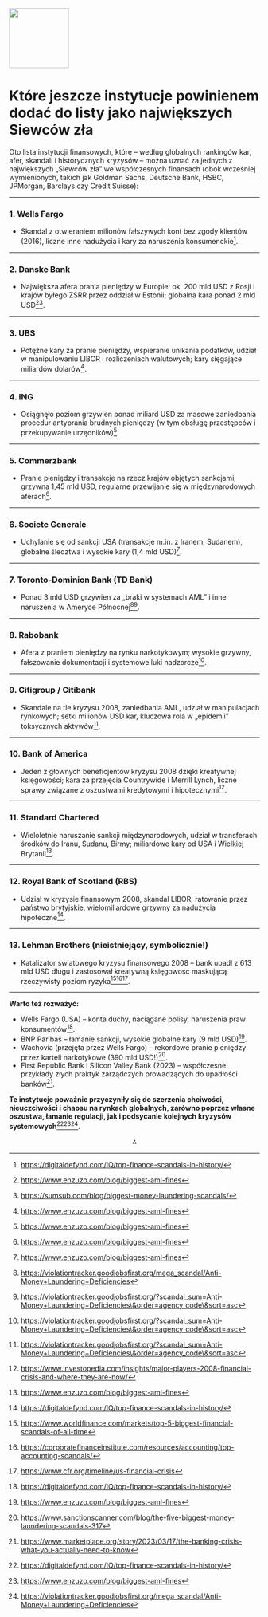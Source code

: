 <img src="https://r2cdn.perplexity.ai/pplx-full-logo-primary-dark%402x.png" class="logo" width="120"/>

# Które jeszcze instytucje powinienem dodać do listy jako największych Siewców zła

Oto lista instytucji finansowych, które – według globalnych rankingów kar, afer, skandali i historycznych kryzysów – można uznać za jednych z największych „Siewców zła” we współczesnych finansach (obok wcześniej wymienionych, takich jak Goldman Sachs, Deutsche Bank, HSBC, JPMorgan, Barclays czy Credit Suisse):

---
### **1. Wells Fargo**

- Skandal z otwieraniem milionów fałszywych kont bez zgody klientów (2016), liczne inne nadużycia i kary za naruszenia konsumenckie[^1].
---
### **2. Danske Bank**

- Największa afera prania pieniędzy w Europie: ok. 200 mld USD z Rosji i krajów byłego ZSRR przez oddział w Estonii; globalna kara ponad 2 mld USD[^2][^3].
---
### **3. UBS**

- Potężne kary za pranie pieniędzy, wspieranie unikania podatków, udział w manipulowaniu LIBOR i rozliczeniach walutowych; kary sięgające miliardów dolarów[^2].
---
### **4. ING**

- Osiągnęło poziom grzywien ponad miliard USD za masowe zaniedbania procedur antyprania brudnych pieniędzy (w tym obsługę przestępców i przekupywanie urzędników)[^2].
---
### **5. Commerzbank**

- Pranie pieniędzy i transakcje na rzecz krajów objętych sankcjami; grzywna 1,45 mld USD, regularne przewijanie się w międzynarodowych aferach[^2].
---
### **6. Societe Generale**

- Uchylanie się od sankcji USA (transakcje m.in. z Iranem, Sudanem), globalne śledztwa i wysokie kary (1,4 mld USD)[^2].
---
### **7. Toronto-Dominion Bank (TD Bank)**

- Ponad 3 mld USD grzywien za „braki w systemach AML” i inne naruszenia w Ameryce Północnej[^4][^5].
---
### **8. Rabobank**

- Afera z praniem pieniędzy na rynku narkotykowym; wysokie grzywny, fałszowanie dokumentacji i systemowe luki nadzorcze[^5].
---
### **9. Citigroup / Citibank**

- Skandale na tle kryzysu 2008, zaniedbania AML, udział w manipulacjach rynkowych; setki milionów USD kar, kluczowa rola w „epidemii” toksycznych aktywów[^5].
---
### **10. Bank of America**

- Jeden z głównych beneficjentów kryzysu 2008 dzięki kreatywnej księgowości; kara za przejęcia Countrywide i Merrill Lynch, liczne sprawy związane z oszustwami kredytowymi i hipotecznymi[^6].
---
### **11. Standard Chartered**

- Wieloletnie naruszanie sankcji międzynarodowych, udział w transferach środków do Iranu, Sudanu, Birmy; miliardowe kary od USA i Wielkiej Brytanii[^2].
---
### **12. Royal Bank of Scotland (RBS)**

- Udział w kryzysie finansowym 2008, skandal LIBOR, ratowanie przez państwo brytyjskie, wielomiliardowe grzywny za nadużycia hipoteczne[^1].
---
### **13. Lehman Brothers (nieistniejący, symbolicznie!)**

- Katalizator światowego kryzysu finansowego 2008 – bank upadł z 613 mld USD długu i zastosował kreatywną księgowość maskującą rzeczywisty poziom ryzyka[^7][^8][^9].

---
**Warto też rozważyć:**

- Wells Fargo (USA) – konta duchy, naciągane polisy, naruszenia praw konsumentów[^1].
- BNP Paribas – łamanie sankcji, wysokie globalne kary (9 mld USD)[^2].
- Wachovia (przejęta przez Wells Fargo) – rekordowe pranie pieniędzy przez karteli narkotykowe (390 mld USD!)[^10].
- First Republic Bank i Silicon Valley Bank (2023) – współczesne przykłady złych praktyk zarządczych prowadzących do upadłości banków[^11].

**Te instytucje poważnie przyczyniły się do szerzenia chciwości, nieuczciwości i chaosu na rynkach globalnych, zarówno poprzez własne oszustwa, łamanie regulacji, jak i podsycanie kolejnych kryzysów systemowych**[^1][^2][^4].

<div style="text-align: center">⁂</div>

[^1]: https://digitaldefynd.com/IQ/top-finance-scandals-in-history/

[^2]: https://www.enzuzo.com/blog/biggest-aml-fines

[^3]: https://sumsub.com/blog/biggest-money-laundering-scandals/

[^4]: https://violationtracker.goodjobsfirst.org/mega_scandal/Anti-Money+Laundering+Deficiencies

[^5]: https://violationtracker.goodjobsfirst.org/?scandal_sum=Anti-Money+Laundering+Deficiencies\&order=agency_code\&sort=asc

[^6]: https://www.investopedia.com/insights/major-players-2008-financial-crisis-and-where-they-are-now/

[^7]: https://www.worldfinance.com/markets/top-5-biggest-financial-scandals-of-all-time

[^8]: https://corporatefinanceinstitute.com/resources/accounting/top-accounting-scandals/

[^9]: https://www.cfr.org/timeline/us-financial-crisis

[^10]: https://www.sanctionscanner.com/blog/the-five-biggest-money-laundering-scandals-317

[^11]: https://www.marketplace.org/story/2023/03/17/the-banking-crisis-what-you-actually-need-to-know

[^12]: https://en.wikipedia.org/wiki/Category:Financial_scandals

[^13]: https://finbold.com/report/bank-fines-2024

[^14]: https://en.wikipedia.org/wiki/Accounting_scandals

[^15]: https://nawadata.com/blog/the-largest-money-laundering-cases-in-history-and-lessons-learned/

[^16]: https://www.learnsignal.com/blog/4-of-the-biggest-financial-scandals-what-we-can-learn/

[^17]: https://finance.yahoo.com/news/12-biggest-financial-scandals-us-163505711.html

[^18]: https://www.skillcast.com/blog/biggest-aml-fines-annual-report

[^19]: https://en.wikipedia.org/wiki/List_of_banks_acquired_or_bankrupted_during_the_Great_Recession

[^20]: https://www.youtube.com/watch?v=842Uprrj3-8

